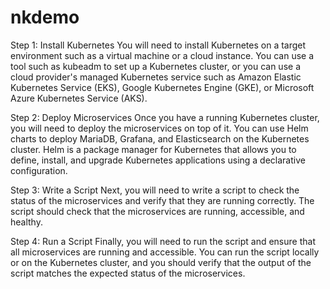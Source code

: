 # nkdemo

Step 1: Install Kubernetes
You will need to install Kubernetes on a target environment such as a virtual machine or a cloud instance. You can use a tool such as kubeadm to set up a Kubernetes cluster, or you can use a cloud provider's managed Kubernetes service such as Amazon Elastic Kubernetes Service (EKS), Google Kubernetes Engine (GKE), or Microsoft Azure Kubernetes Service (AKS).

Step 2: Deploy Microservices
Once you have a running Kubernetes cluster, you will need to deploy the microservices on top of it. You can use Helm charts to deploy MariaDB, Grafana, and Elasticsearch on the Kubernetes cluster. Helm is a package manager for Kubernetes that allows you to define, install, and upgrade Kubernetes applications using a declarative configuration.

Step 3: Write a Script
Next, you will need to write a script to check the status of the microservices and verify that they are running correctly. The script should check that the microservices are running, accessible, and healthy.

Step 4: Run a Script
Finally, you will need to run the script and ensure that all microservices are running and accessible. You can run the script locally or on the Kubernetes cluster, and you should verify that the output of the script matches the expected status of the microservices.
